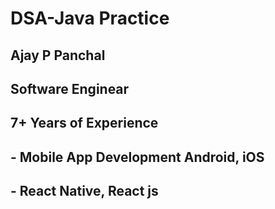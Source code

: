 # DSA-Java Practice











## Ajay P Panchal
## Software Enginear
## 7+ Years of Experience 
## - Mobile App Development Android, iOS
## - React Native, React js
##  
